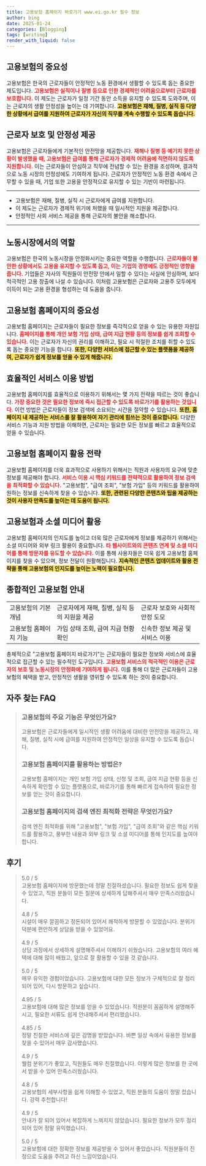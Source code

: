 ```yaml
---
title: 고용보험 홈페이지 바로가기 www.ei.go.kr 필수 정보
author: bing
date: 2025-01-24
categories: [Blogging]
tags: [writing]
render_with_liquid: false
---
```



<h2 id='고용보험의 중요성'>고용보험의 중요성</h2>

<p>고용보험은 한국의 근로자들이 안정적인 노동 환경에서 생활할 수 있도록 돕는 중요한 제도입니다. <b><span style="color: #ee2323;">고용보험은 실직이나 질병 등으로 인한 경제적인 어려움으로부터 근로자를 보호합니다.</span></b> 이 제도는 근로자가 일정 기간 동안 소득을 유지할 수 있도록 도와주며, 이는 근로자의 생활 안정성을 높이는 데 기여합니다. <b><span style="background-color: #ffe066;">고용보험은 재해, 질병, 실직 등 다양한 상황에서 급여를 지원하여 근로자가 자신의 직무를 계속 수행할 수 있도록 돕습니다.</span></b></p>

<h2 id='근로자 보호 및 안정성 제공'>근로자 보호 및 안정성 제공</h2>

<p>고용보험은 근로자들에게 기본적인 안전망을 제공합니다. <b><span style="color: #ee2323;">재해나 질병 등 예기치 못한 상황이 발생했을 때, 고용보험은 급여를 통해 근로자가 경제적 어려움에 직면하지 않도록 지원합니다.</span></b> 이는 근로자들이 안심하고 직무에 전념할 수 있는 환경을 조성하며, 결과적으로 노동 시장의 안정성에도 기여하게 됩니다. 근로자가 안정적인 노동 환경 속에서 근무할 수 있을 때, 기업 또한 고용을 안정적으로 유지할 수 있는 기반이 마련됩니다.</p>

<hr />

<ul>
    <li>고용보험은 재해, 질병, 실직 시 근로자에게 급여를 지원합니다.</li>
    <li>이 제도는 근로자가 경제적 위기에 처했을 때 일시적인 지원을 제공합니다.</li>
    <li>안정적인 사회 서비스 제공을 통해 근로자의 불안을 해소합니다.</li>
</ul>

<hr />

<h2 id='노동시장에서의 역할'>노동시장에서의 역할</h2>

<p>고용보험은 한국의 노동시장을 안정화시키는 중요한 역할을 수행합니다. <b><span style="color: #ee2323;">근로자들이 불안한 상황에서도 고용을 유지할 수 있도록 돕고, 이는 기업의 경영에도 긍정적인 영향을 줍니다.</span></b> 기업들은 자사의 직원들이 안전망 안에서 일할 수 있다는 사실에 안심하며, 보다 적극적인 고용 창출에 나설 수 있습니다. 이처럼 고용보험은 근로자와 고용주 모두에게 이득이 되는 고용 환경을 형성하는 데 도움을 줍니다.</p>

<h2 id='고용보험 홈페이지의 중요성'>고용보험 홈페이지의 중요성</h2>

<p>고용보험 홈페이지는 근로자들이 필요한 정보를 즉각적으로 얻을 수 있는 유용한 자원입니다. <b><span style="color: #ee2323;">홈페이지를 통해 개인 보험 가입 상태, 급여 지급 현황 등의 정보를 쉽게 조회할 수 있습니다.</span></b> 이는 근로자가 자신의 권리를 이해하고, 필요 시 적절한 조치를 취할 수 있도록 돕는 중요한 기능을 합니다. <b><span style="background-color: #ffe066;">또한, 다양한 서비스에 접근할 수 있는 플랫폼을 제공하여, 근로자가 쉽게 정보를 얻을 수 있게 해줍니다.</span></b></p>

<h2 id='효율적인 서비스 이용 방법'>효율적인 서비스 이용 방법</h2>

<p>고용보험 홈페이지를 효율적으로 이용하기 위해서는 몇 가지 전략을 따르는 것이 좋습니다. <b><span style="color: #ee2323;">가장 중요한 것은 필요한 정보에 즉시 접근할 수 있도록 바로가기를 활용하는 것입니다.</span></b> 이런 방법은 근로자들이 정보 검색에 소요되는 시간을 절약할 수 있습니다. <b><span style="background-color: #ffe066;">또한, 홈페이지 내 제공하는 서비스를 잘 활용하여 자기 관리에 힘쓰는 것이 중요합니다.</span></b> 다양한 서비스 기능과 지원 방법을 이해하면, 근로자는 필요한 모든 정보를 빠르고 효율적으로 얻을 수 있습니다.</p>

<h2 id='고용보험 홈페이지 활용 전략'>고용보험 홈페이지 활용 전략</h2>

<p>고용보험 홈페이지를 더욱 효과적으로 사용하기 위해서는 직원과 사용자의 요구에 맞춘 정보를 제공해야 합니다. <b><span style="color: #ee2323;"> 서비스 이용 시 핵심 키워드를 전략적으로 활용하여 정보 검색을 최적화할 수 있습니다.</span></b> "고용보험", "급여 조회", "보험 가입" 등의 키워드를 활용하여 원하는 정보를 신속하게 찾을 수 있습니다. <b><span style="background-color: #ffe066;">또한, 관련된 다양한 콘텐츠와 팁을 제공하는 것이 사용자 만족도를 높이는 데 도움이 됩니다.</span></b></p>

<h2 id='고용보험과 소셜 미디어 활용'>고용보험과 소셜 미디어 활용</h2>

<p>고용보험 홈페이지의 인지도를 높이고 더욱 많은 근로자에게 정보를 제공하기 위해서는 소셜 미디어와 외부 링크 활용이 중요합니다. <b><span style="color: #ee2323;">타 웹사이트와의 콘텐츠 연계 및 소셜 미디어를 통해 방문자를 유도할 수 있습니다.</span></b> 이를 통해 사용자들은 더욱 쉽게 고용보험 홈페이지를 찾을 수 있으며, 정보 전달이 원활해집니다. <b><span style="background-color: #ffe066;">지속적인 콘텐츠 업데이트와 활용 전략을 통해 고용보험의 인지도를 높이는 노력이 필요합니다.</span></b></p>

<h2 id='종합적인 고용보험 안내'>종합적인 고용보험 안내</h2>

<table>
    <tr>
        <td>고용보험의 기본 개념</td>
        <td>근로자에게 재해, 질병, 실직 등의 지원을 제공</td>
        <td>근로자 보호와 사회적 안정 도모</td>
    </tr>
    <tr>
        <td>고용보험 홈페이지 기능</td>
        <td>가입 상태 조회, 급여 지급 현황 확인</td>
        <td>신속한 정보 제공 및 서비스 이용</td>
    </tr>
</table>

<p>총체적으로 "고용보험 홈페이지 바로가기"는 근로자들이 필요한 정보와 서비스에 효율적으로 접근할 수 있는 필수적인 도구입니다. <b><span style="color: #ee2323;">고용보험 서비스의 적극적인 이용은 근로자의 보호 및 노동시장의 안정화에 기여하게 됩니다.</span></b> 이를 통해 더 많은 근로자들이 고용보험의 혜택을 받고, 안정적인 생활을 영위할 수 있도록 하는 것이 중요합니다.</p>


<h2 id='자주_찾는_FAQ'>자주 찾는 FAQ</h2>
<div itemscope="" itemtype="https://schema.org/FAQPage"> 
<blockquote> 
<div itemscope="" itemprop="mainEntity" itemtype="https://schema.org/Question"> 
<h3 itemprop="name">고용보험의 주요 기능은 무엇인가요?</h3> 
<div itemscope="" itemprop="acceptedAnswer" itemtype="https://schema.org/Answer"> 
<span itemprop="text"> 
<p>고용보험은 근로자들에게 일시적인 생활 어려움에 대비한 안전망을 제공하고, 재해, 질병, 실직 시에 급여를 지원하여 안정적인 일상을 유지할 수 있도록 돕습니다.</p> 
</span> 
</div> 
</div> 
<div itemscope="" itemprop="mainEntity" itemtype="https://schema.org/Question"> 
<h3 itemprop="name">고용보험 홈페이지를 활용하는 방법은?</h3> 
<div itemscope="" itemprop="acceptedAnswer" itemtype="https://schema.org/Answer"> 
<span itemprop="text"> 
<p>고용보험 홈페이지는 개인 보험 가입 상태, 신청 및 조회, 급여 지급 현황 등을 신속하게 확인할 수 있는 플랫폼으로, 바로가기를 통해 빠르게 접속하여 필요한 정보를 얻는 것이 중요합니다.</p> 
</span> 
</div> 
</div> 
<div itemscope="" itemprop="mainEntity" itemtype="https://schema.org/Question"> 
<h3 itemprop="name">고용보험 홈페이지의 검색 엔진 최적화 전략은 무엇인가요?</h3> 
<div itemscope="" itemprop="acceptedAnswer" itemtype="https://schema.org/Answer"> 
<span itemprop="text"> 
<p>검색 엔진 최적화를 위해 "고용보험", "보험 가입", "급여 조회"와 같은 핵심 키워드를 활용하고, 풍부한 내용과 외부 링크 및 소셜 미디어를 통해 인지도를 높여야 합니다.</p> 
</span> 
</div> 
</div> 
</blockquote> 
</div>
<h2 id='후기'>후기</h2>
<div itemscope itemtype="https://schema.org/Product">
  <blockquote>
  <div itemprop="review" itemscope itemtype="https://schema.org/Review">
      <div itemprop="reviewRating" itemscope itemtype="https://schema.org/Rating"> <span itemprop="ratingValue">5.0</span> / <span itemprop="bestRating">5</span> </div>
      <span itemprop="reviewBody">고용보험 홈페이지에 방문했는데 정말 친절하셨습니다. 필요한 정보도 쉽게 찾을 수 있었고, 직원 분들이 모든 질문에 상세하게 답해주셔서 매우 만족스러웠습니다.</span>
  </div>
  <br>
  <div itemprop="review" itemscope itemtype="https://schema.org/Review">
      <div itemprop="reviewRating" itemscope itemtype="https://schema.org/Rating"> <span itemprop="ratingValue">4.8</span> / <span itemprop="bestRating">5</span> </div>
      <span itemprop="reviewBody">시설이 매우 깔끔하고 정돈되어 있어서 쾌적하게 방문할 수 있었습니다. 분위기 덕분에 편안하게 상담을 받을 수 있었어요.</span>
  </div>
  <br>
  <div itemprop="review" itemscope itemtype="https://schema.org/Review">
      <div itemprop="reviewRating" itemscope itemtype="https://schema.org/Rating"> <span itemprop="ratingValue">4.9</span> / <span itemprop="bestRating">5</span> </div>
      <span itemprop="reviewBody">상담 과정에서 상세하게 설명해주셔서 이해하기 쉬웠습니다. 고용보험의 여러 혜택에 대해 많이 배웠고, 앞으로 잘 활용할 수 있을 것 같습니다.</span>
  </div>
  <br>
  <div itemprop="review" itemscope itemtype="https://schema.org/Review">
      <div itemprop="reviewRating" itemscope itemtype="https://schema.org/Rating"> <span itemprop="ratingValue">5.0</span> / <span itemprop="bestRating">5</span> </div>
      <span itemprop="reviewBody">매우 유익한 경험이었습니다. 고용보험에 대한 모든 정보가 구체적으로 잘 정리되어 있어, 다시 방문하고 싶습니다.</span>
  </div>
  <br>
  <div itemprop="review" itemscope itemtype="https://schema.org/Review">
      <div itemprop="reviewRating" itemscope itemtype="https://schema.org/Rating"> <span itemprop="ratingValue">4.95</span> / <span itemprop="bestRating">5</span> </div>
      <span itemprop="reviewBody">고용보험에 대해 많은 정보를 얻을 수 있었습니다. 직원분이 꼼꼼하게 설명해주시고, 필요한 서류도 쉽게 안내해주셔서 편리했습니다.</span>
  </div>
  <br>
  <div itemprop="review" itemscope itemtype="https://schema.org/Review">
      <div itemprop="reviewRating" itemscope itemtype="https://schema.org/Rating"> <span itemprop="ratingValue">4.85</span> / <span itemprop="bestRating">5</span> </div>
      <span itemprop="reviewBody">정말 친절한 서비스에 깊은 감명을 받았습니다. 바쁜 일상 속에서 유용한 정보를 찾을 수 있어서 매우 감사했습니다.</span>
  </div>
  <br>
  <div itemprop="review" itemscope itemtype="https://schema.org/Review">
      <div itemprop="reviewRating" itemscope itemtype="https://schema.org/Rating"> <span itemprop="ratingValue">4.9</span> / <span itemprop="bestRating">5</span> </div>
      <span itemprop="reviewBody">웰컴 분위기가 좋았고, 직원들도 매우 친절했습니다. 이렇게 많은 정보를 한 곳에서 받을 수 있어 만족스러웠습니다.</span>
  </div>
  <br>
  <div itemprop="review" itemscope itemtype="https://schema.org/Review">
      <div itemprop="reviewRating" itemscope itemtype="https://schema.org/Rating"> <span itemprop="ratingValue">4.8</span> / <span itemprop="bestRating">5</span> </div>
      <span itemprop="reviewBody">고용보험의 세부사항을 쉽게 이해할 수 있었고, 직원 분들의 도움이 정말 컸습니다. 강력 추천합니다!</span>
  </div>
  <br>
  <div itemprop="review" itemscope itemtype="https://schema.org/Review">
      <div itemprop="reviewRating" itemscope itemtype="https://schema.org/Rating"> <span itemprop="ratingValue">4.9</span> / <span itemprop="bestRating">5</span> </div>
      <span itemprop="reviewBody">안내가 잘 되어 있어서 복잡하게 느껴지지 않았습니다. 필요한 정보가 모두 정리되어 있어 정말 유익했습니다.</span>
  </div>
  <br>
  <div itemprop="review" itemscope itemtype="https://schema.org/Review">
      <div itemprop="reviewRating" itemscope itemtype="https://schema.org/Rating"> <span itemprop="ratingValue">5.0</span> / <span itemprop="bestRating">5</span> </div>
      <span itemprop="reviewBody">고용보험에 대한 정확한 정보를 제공받을 수 있어서 좋았습니다. 직원분들이 진정으로 도움을 주려고 하신 느낌이었습니다.</span>
  </div>
  </blockquote>
</div>
